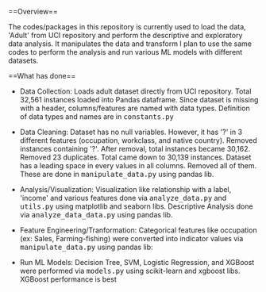 ==Overview==

The codes/packages in this repository is currently used to load the data, 'Adult' from UCI repository and perform the descriptive and exploratory data analysis. 
It manipulates the data and transform 
I plan to use the same codes to perform the analysis and run various ML models with different datasets.

==What has done==
* Data Collection: Loads adult dataset directly from UCI repository. Total 32,561 instances loaded into Pandas dataframe.
  Since dataset is missing with a header, columns/features are named with data types. Definition of data types and names
  are in <tt>constants.py</tt>

* Data Cleaning: Dataset has no null variables. However, it has '?' in 3 different features (occupation, workclass, and native country).
  Removed instances containing '?'. After removal, total instances became 30,162. 
  Removed 23 duplicates. Total came down to 30,139 instances. 
  Dataset has a leading space in every values in all columns. Removed all of them.
  These are done in <tt>manipulate_data.py</tt> using pandas lib.
                 
* Analysis/Visualization: Visualization like relationship with a label, 'income' and various features done via 
  <tt>analyze_data.py</tt> and <tt>utils.py</tt> using matplotlib and seaborn libs. 
  Descriptive Analysis done via <tt>analyze_data_data.py</tt> using pandas lib. 
                          
* Feature Engineering/Tranformation: Categorical features like occupation (ex: Sales, Farming-fishing) were converted into
  indicator values via <tt>manipulate_data.py</tt> using pandas lib:  
  		         			      
* Run ML Models: Decision Tree, SVM, Logistic Regression, and XGBoost were performed via <tt>models.py</tt> using scikit-learn and xgboost libs.
  XGBoost performance is best
